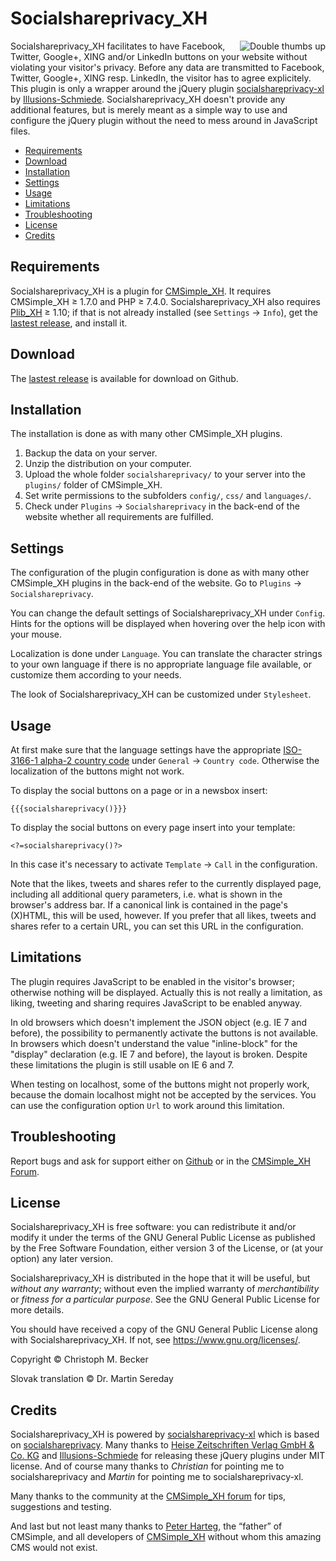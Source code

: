 # Socialshareprivacy_XH

<img src="../socialshareprivacy.png" alt="Double thumbs up" align="right">

Socialshareprivacy_XH facilitates to have
Facebook, Twitter, Google+, XING and/or LinkedIn buttons on your website without
violating your visitor's privacy. Before any data are transmitted to Facebook,
Twitter, Google+, XING resp. LinkedIn, the visitor has to agree explicitely.
This plugin is only a wrapper around the jQuery plugin
[socialshareprivacy-xl](http://www.illusions-schmiede.com/Socialshareprivacy-XL)
by [Illusions-Schmiede](http://www.illusions-schmiede.com/).
Socialshareprivacy_XH doesn't provide any additional features, but is merely
meant as a simple way to use and configure the jQuery plugin without the need to
mess around in JavaScript files.

- [Requirements](#requirements)
- [Download](#download)
- [Installation](#installation)
- [Settings](#settings)
- [Usage](#usage)
- [Limitations](#limitations)
- [Troubleshooting](#troubleshooting)
- [License](#license)
- [Credits](#credits)

## Requirements

Socialshareprivacy_XH is a plugin for [CMSimple_XH](https://cmsimple-xh.org/).
It requires CMSimple_XH ≥ 1.7.0 and PHP ≥ 7.4.0.
Socialshareprivacy_XH also requires [Plib_XH](https://github.com/cmb69/plib_xh) ≥ 1.10;
if that is not already installed (see `Settings` → `Info`),
get the [lastest release](https://github.com/cmb69/plib_xh/releases/latest),
and install it.

## Download

The [lastest release](https://github.com/cmb69/socialshareprivacy_xh/releases/latest)
is available for download on Github.

## Installation
The installation is done as with many other CMSimple_XH plugins.

1. Backup the data on your server.
1. Unzip the distribution on your computer.
1. Upload the whole folder `socialshareprivacy/` to your server into
   the `plugins/` folder of CMSimple_XH.
1. Set write permissions to the subfolders `config/`, `css/` and
   `languages/`.
1. Check under `Plugins` → `Socialshareprivacy` in the back-end of the website
   whether all requirements are fulfilled.

## Settings

The configuration of the plugin configuration is done as with many other CMSimple_XH
plugins in the back-end of the website. Go to `Plugins` → `Socialshareprivacy`.

You can change the default settings of Socialshareprivacy_XH under `Config`.
Hints for the options will be displayed when hovering over the help icon with
your mouse.

Localization is done under `Language`.  You can translate the character
strings to your own language if there is no appropriate language file available,
or customize them according to your needs.

The look of Socialshareprivacy_XH can be customized under `Stylesheet`.

## Usage

At first make sure that the language settings have the appropriate
[ISO-3166-1 alpha-2 country code](http://en.wikipedia.org/wiki/ISO_3166-1_alpha-2)
under `General` → `Country code`.
Otherwise the localization of the buttons might not work.

To display the social buttons on a page or in a newsbox insert:

    {{{socialshareprivacy()}}}

To display the social buttons on every page insert into your template:

    <?=socialshareprivacy()?>

In this case it's necessary to activate `Template` → `Call` in the configuration.

Note that the likes, tweets and shares refer to the currently displayed page,
including all additional query parameters, i.e. what is shown in the browser's
address bar. If a canonical link is contained in the page's (X)HTML, this will
be used, however. If you prefer that all likes, tweets and shares refer to a
certain URL, you can set this URL in the configuration.

## Limitations

The plugin requires JavaScript to be enabled in the visitor's browser;
otherwise nothing will be displayed. Actually this is not really a limitation,
as liking, tweeting and sharing requires JavaScript to be enabled anyway.

In old browsers which doesn't implement the JSON object (e.g. IE 7 and
before), the possibility to permanently activate the buttons is not available.
In browsers which doesn't understand the value "inline-block" for the "display"
declaration (e.g. IE 7 and before), the layout is broken. Despite these
limitations the plugin is still usable on IE 6 and 7.

When testing on localhost, some of the buttons might not properly work,
because the domain localhost might not be accepted by the services. You can use
the configuration option `Url` to work around this limitation.

## Troubleshooting

Report bugs and ask for support either on
[Github](https://github.com/cmb69/socialshareprivacy_xh/issues)
or in the [CMSimple_XH Forum](https://cmsimpleforum.com/).

## License

Socialshareprivacy_XH is free software: you can redistribute it and/or modify
it under the terms of the GNU General Public License as published by
the Free Software Foundation, either version 3 of the License, or
(at your option) any later version.

Socialshareprivacy_XH is distributed in the hope that it will be useful,
but *without any warranty*; without even the implied warranty of
*merchantibility* or *fitness for a particular purpose*. See the
GNU General Public License for more details.

You should have received a copy of the GNU General Public License
along with Socialshareprivacy_XH.  If not, see <https://www.gnu.org/licenses/>.

Copyright © Christoph M. Becker

Slovak translation © Dr. Martin Sereday

## Credits

Socialshareprivacy_XH is powered by
[socialshareprivacy-xl](http://www.illusions-schmiede.com/Socialshareprivacy-XL)
which is based on [socialshareprivacy](http://www.heise.de/extras/socialshareprivacy/).
Many thanks to [Heise Zeitschriften Verlag GmbH & Co. KG](http://www.heise.de/)
and [Illusions-Schmiede](http://www.illusions-schmiede.com/) for releasing
these jQuery plugins under MIT license.  And of course many thanks to *Christian*
for pointing me to socialshareprivacy and *Martin*  for pointing me to
socialshareprivacy-xl.

Many thanks to the community at the [CMSimple_XH forum](https://www.cmsimpleforum.com/)
for tips, suggestions and testing.

And last but not least many thanks to [Peter Harteg](httsp://www.harteg.dk),
the “father” of CMSimple,
and all developers of [CMSimple_XH](https://www.cmsimple-xh.org)
without whom this amazing CMS would not exist.
